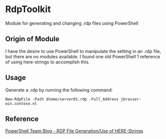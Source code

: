 # RdpToolkit
Module for generating and changing .rdp files using PowerShell

## Origin of Module

I have the desire to use PowerShell to manipulate the setting in an .rdp file, but there are no modules available. I found one old PowerShell 1 reference of using here-strings to accomplish this.

## Usage

Generate a .rdp by running the following command:

```
New-RdpFile -Path $home/server01.rdp -Full_Address jbrasser-win.contoso.nl
```

## Reference

[PowerShell Team Blog - RDP File Generation/Use of HERE-Strings](https://devblogs.microsoft.com/powershell/rdp-file-generationuse-of-here-strings/)
